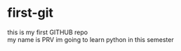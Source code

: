 # first-git
this is my first GITHUB repo
<br>
 my name is PRV
 im going to learn python in this semester 
 
